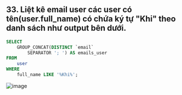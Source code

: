 ## 33. Liệt kê email user các user có tên(user.full_name) có chứa ký tự "Khi" theo danh sách như output bên dưới. 
```sql
SELECT 
    GROUP_CONCAT(DISTINCT `email`
        SEPARATOR '; ') AS emails_user
FROM
    user
WHERE
    full_name LIKE '%Khi%';
```
![image](https://user-images.githubusercontent.com/40168893/42317621-06a44484-8077-11e8-925f-258fcce4bebd.png)    